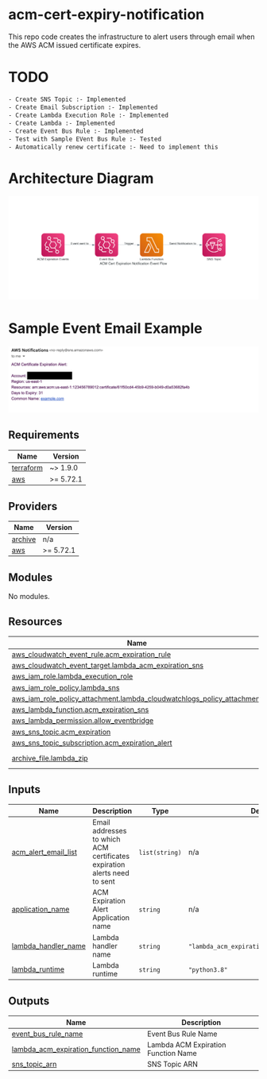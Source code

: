 # acm-cert-expiry-notification
This repo code creates the infrastructure to alert users through email when the AWS ACM issued certificate expires.

# TODO
    - Create SNS Topic :- Implemented
    - Create Email Subscription :- Implemented
    - Create Lambda Execution Role :- Implemented
    - Create Lambda :- Implemented
    - Create Event Bus Rule :- Implemented
    - Test with Sample EVent Bus Rule :- Tested
    - Automatically renew certificate :- Need to implement this

# Architecture Diagram
![ACM Cert Expiration Event Flow](./images/acm_cert_expiration_notification_event_flow.png)

# Sample Event Email Example
![ACM Cert Expiration Email Example](./images/sample_sns_ACM_cert_expiration.png)


<!-- BEGIN_TF_DOCS -->
## Requirements

| Name | Version |
|------|---------|
| <a name="requirement_terraform"></a> [terraform](#requirement\_terraform) | ~> 1.9.0 |
| <a name="requirement_aws"></a> [aws](#requirement\_aws) | >= 5.72.1 |

## Providers

| Name | Version |
|------|---------|
| <a name="provider_archive"></a> [archive](#provider\_archive) | n/a |
| <a name="provider_aws"></a> [aws](#provider\_aws) | >= 5.72.1 |

## Modules

No modules.

## Resources

| Name | Type |
|------|------|
| [aws_cloudwatch_event_rule.acm_expiration_rule](https://registry.terraform.io/providers/hashicorp/aws/latest/docs/resources/cloudwatch_event_rule) | resource |
| [aws_cloudwatch_event_target.lambda_acm_expiration_sns](https://registry.terraform.io/providers/hashicorp/aws/latest/docs/resources/cloudwatch_event_target) | resource |
| [aws_iam_role.lambda_execution_role](https://registry.terraform.io/providers/hashicorp/aws/latest/docs/resources/iam_role) | resource |
| [aws_iam_role_policy.lambda_sns](https://registry.terraform.io/providers/hashicorp/aws/latest/docs/resources/iam_role_policy) | resource |
| [aws_iam_role_policy_attachment.lambda_cloudwatchlogs_policy_attachment](https://registry.terraform.io/providers/hashicorp/aws/latest/docs/resources/iam_role_policy_attachment) | resource |
| [aws_lambda_function.acm_expiration_sns](https://registry.terraform.io/providers/hashicorp/aws/latest/docs/resources/lambda_function) | resource |
| [aws_lambda_permission.allow_eventbridge](https://registry.terraform.io/providers/hashicorp/aws/latest/docs/resources/lambda_permission) | resource |
| [aws_sns_topic.acm_expiration](https://registry.terraform.io/providers/hashicorp/aws/latest/docs/resources/sns_topic) | resource |
| [aws_sns_topic_subscription.acm_expiration_alert](https://registry.terraform.io/providers/hashicorp/aws/latest/docs/resources/sns_topic_subscription) | resource |
| [archive_file.lambda_zip](https://registry.terraform.io/providers/hashicorp/archive/latest/docs/data-sources/file) | data source |

## Inputs

| Name | Description | Type | Default | Required |
|------|-------------|------|---------|:--------:|
| <a name="input_acm_alert_email_list"></a> [acm\_alert\_email\_list](#input\_acm\_alert\_email\_list) | Email addresses to which ACM certificates expiration alerts need to sent | `list(string)` | n/a | yes |
| <a name="input_application_name"></a> [application\_name](#input\_application\_name) | ACM Expiration Alert Application name | `string` | n/a | yes |
| <a name="input_lambda_handler_name"></a> [lambda\_handler\_name](#input\_lambda\_handler\_name) | Lambda handler name | `string` | `"lambda_acm_expiration_sns.lambda_handler"` | no |
| <a name="input_lambda_runtime"></a> [lambda\_runtime](#input\_lambda\_runtime) | Lambda runtime | `string` | `"python3.8"` | no |

## Outputs

| Name | Description |
|------|-------------|
| <a name="output_event_bus_rule_name"></a> [event\_bus\_rule\_name](#output\_event\_bus\_rule\_name) | Event Bus Rule Name |
| <a name="output_lambda_acm_expiration_function_name"></a> [lambda\_acm\_expiration\_function\_name](#output\_lambda\_acm\_expiration\_function\_name) | Lambda ACM Expiration Function Name |
| <a name="output_sns_topic_arn"></a> [sns\_topic\_arn](#output\_sns\_topic\_arn) | SNS Topic ARN |
<!-- END_TF_DOCS -->


